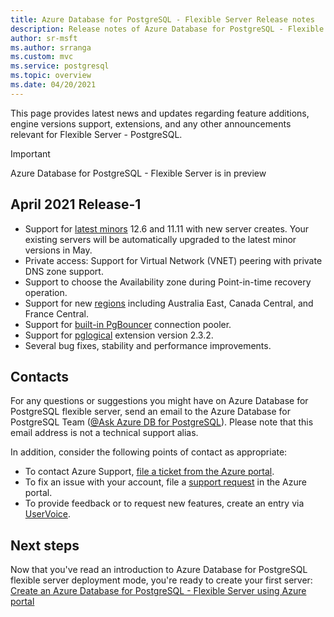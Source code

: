 ```yaml
---
title: Azure Database for PostgreSQL - Flexible Server Release notes
description: Release notes of Azure Database for PostgreSQL - Flexible Server.
author: sr-msft
ms.author: srranga
ms.custom: mvc
ms.service: postgresql
ms.topic: overview
ms.date: 04/20/2021
---
```


This page provides latest news and updates regarding feature additions, engine versions support, extensions, and any other announcements relevant for Flexible Server - PostgreSQL.

> [!IMPORTANT]
> Azure Database for PostgreSQL - Flexible Server is in preview

## April 2021 Release-1

* Support for [latest minors](./concepts-supported-versions.md) 12.6 and 11.11 with new server creates. Your existing servers will be automatically upgraded to the latest minor versions in May.
* Private access: Support for Virtual Network (VNET) peering with private DNS zone support.
* Support to choose the Availability zone during Point-in-time recovery operation.
* Support for new [regions](./overview.md#azure-regions) including Australia East, Canada Central, and France Central.
* Support for [built-in PgBouncer](./concepts-pgbouncer.md) connection pooler. 
* Support for [pglogical](https://github.com/2ndQuadrant/pglogical) extension version 2.3.2.
* Several bug fixes, stability and performance improvements.

## Contacts
For any questions or suggestions you might have on Azure Database for PostgreSQL flexible server, send an email to the Azure Database for PostgreSQL Team ([@Ask Azure DB for PostgreSQL](mailto:AskAzureDBforPostgreSQL@service.microsoft.com)). Please note that this email address is not a technical support alias.

In addition, consider the following points of contact as appropriate:

- To contact Azure Support, [file a ticket from the Azure portal](https://portal.azure.com/?#blade/Microsoft_Azure_Support/HelpAndSupportBlade).
- To fix an issue with your account, file a [support request](https://ms.portal.azure.com/#blade/Microsoft_Azure_Support/HelpAndSupportBlade/newsupportrequest) in the Azure portal.
- To provide feedback or to request new features, create an entry via [UserVoice](https://feedback.azure.com/forums/597976-azure-database-for-postgresql).
  

## Next steps

Now that you've read an introduction to Azure Database for PostgreSQL flexible server deployment mode, you're ready to create your first server: [Create an Azure Database for PostgreSQL - Flexible Server using Azure portal](./quickstart-create-server-portal.md)